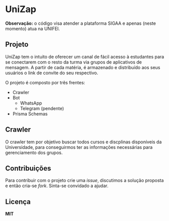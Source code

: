 # UniZap

**Observação:** o código visa atender a plataforma SIGAA e apenas (neste momento) atua na UNIFEI.

## Projeto
UniZap tem o intuito de oferecer um canal de fácil acesso à estudantes para se conectarem com o resto da turma via grupos de aplicativos de mensagem. A partir de cada matéria, é armazenado e distribuído aos seus usuários o link de convite do seu respectivo.

O projeto é composto por três frentes:

- Crawler
- Bot
  - WhatsApp
  - Telegram (pendente)
- Prisma Schemas

## Crawler
O crawler tem por objetivo buscar todos cursos e discplinas disponíveis da Universidade, para conseguirmos ter as informações necessárias para gerenciamento dos grupos.

## Contribuições
Para contribuir com o projeto crie uma *issue*, discutimos a solução proposta e então cria-se *fork*. Sinta-se convidado a ajudar.

## Licença
**MIT**
